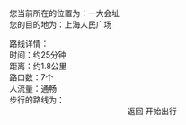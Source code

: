 <el-tag type="success">您当前所在的位置为：一大会址</el-tag>
<br/>
<el-tag type="success">您的目的地为：上海人民广场</el-tag>
<br/>
<el-card class="box-card" shadow="always">
  <div slot="header" class="clearfix">
    <span>路线详情：</span>
  </div>
  <div>时间：约25分钟</div>
  <div>距离：约1.8公里</div>
  <div>路口数：7个</div>
  <div>人流量：通畅</div>
</el-card>
<el-tag type="warning">步行的路线为：</el-tag>
<div align=center>
<img :src="$withBase('/步行导航.png')" style="zoom:80%;" />
<el-button type="danger" icon="el-icon-back" @click="returnPath">返回</el-button>
<el-button type="primary" icon="el-icon-s-promotion" @click="nextRoute">开始出行</el-button>
</div>

<script>
    export default {
        methods: {
            returnPath() {
                this.$router.push({ path: `/select.html` });
            },
            nextRoute() {
                this.$router.push({ path: `/walk_success.html` });
            }
        }
    }
</script>

<style scoped>
    .el-tag {
        margin-top: 20px;
        margin-left: 10px;
        /* margin-bottom: 10px; */
        font-size: 16px;
    }
    .el-button {
        margin-top: 20px;
        height: 50px;
        width: 40%;
        font-size: 25px;
        padding: 2px;
    }
    .box-card {
        margin-top: 20px;
        width: 100%;
    }
    img {
        margin-top: 20px;
    }
    .el-card {
        border-radius: 16px;
        box-shadow: 0 2px 4px rgba(0, 0, 0, .12), 0 0 6px rgba(0, 0, 0, .04);
    }
    .el-card__header {
        background: rgba(161, 249, 249, 1);
    }
    .el-card__body {
        background: rgba(245, 249, 161, 1);
    }
</style>